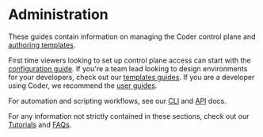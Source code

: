 # Administration

These guides contain information on managing the Coder control plane and
[authoring templates](./templates/index.md).

First time viewers looking to set up control plane access can start with the
[configuration guide](./setup/index.md). If you're a team lead looking to design
environments for your developers, check out our
[templates guides](./templates/index.md). If you are a developer using Coder, we
recommend the [user guides](../user-guides/index.md).

For automation and scripting workflows, see our [CLI](../reference/cli/index.md)
and [API](../reference/api/index.md) docs.

For any information not strictly contained in these sections, check out our
[Tutorials](../tutorials/index.md) and [FAQs](../tutorials/faqs.md).

<children></children>
